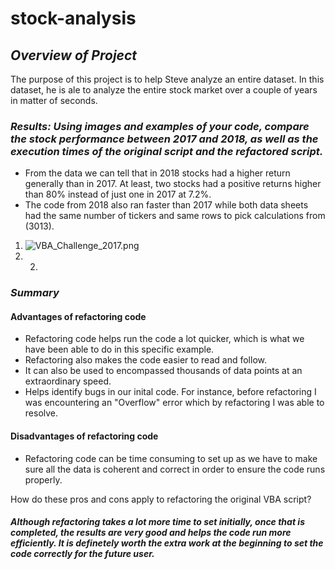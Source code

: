 # stock-analysis


##  *Overview of Project*

The purpose of this project is to help Steve analyze an entire dataset. In this dataset, he is ale to analyze the entire stock market over a couple of years in matter of seconds.

###  *Results: Using images and examples of your code, compare the stock performance between 2017 and 2018, as well as the execution times of the original script and the refactored script.*

 * From the data we can tell that in 2018 stocks had a higher return generally than in 2017. At least, two stocks had a positive returns higher than 80% instead of just one in 2017 at 7.2%.
 * The code from 2018 also ran faster than 2017 while both data sheets had the same number of tickers and same rows to pick calculations from (3013).
 1. ![VBA_Challenge_2017.png](main/VBA_Challenge_2017.png)
 2.  2. 
 
 
 ### *Summary*

#### Advantages of refactoring code

* Refactoring code helps run the code a lot quicker, which is what we have been able to do in this specific example.
* Refactoring also makes the code easier to read and follow.
* It can also be used to encompassed thousands of data points at an extraordinary speed.
* Helps identify bugs in our inital code. For instance, before refactoring I was encountering an "Overflow" error which by refactoring I was able to resolve.

#### Disadvantages of refactoring code

* Refactoring code can be time consuming to set up as we have to make sure all the data is coherent and correct in order to ensure the code runs properly.

How do these pros and cons apply to refactoring the original VBA script?
##### *Although refactoring takes a lot more time to set initially, once that is completed, the results are very good and helps the code run more efficiently. It is definetely worth the extra work at the beginning to set the code correctly for the future user.*
